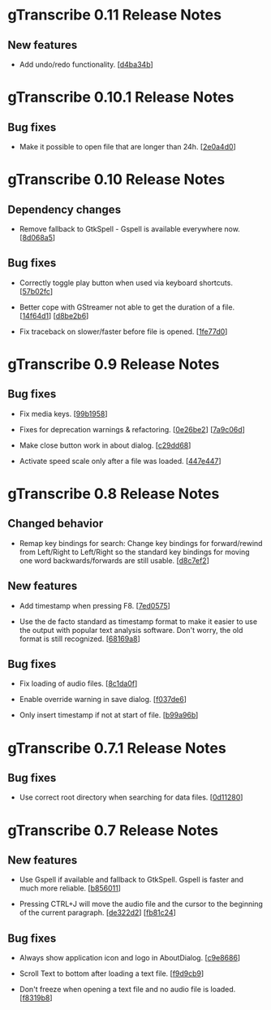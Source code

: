 gTranscribe 0.11 Release Notes
=============================

New features
------------

  * Add undo/redo functionality.
    [[d4ba34b](https://github.com/innir/gtranscribe/commit/d4ba34b3bd3a21812bcb4e0f0697c70fc424680a)]



gTranscribe 0.10.1 Release Notes
=============================

Bug fixes
---------

  * Make it possible to open file that are longer than 24h.
    [[2e0a4d0](https://github.com/innir/gtranscribe/commit/2e0a4d073ce3721b25badc5199a347091ea45669)]



gTranscribe 0.10 Release Notes
=============================

Dependency changes
---------

  * Remove fallback to GtkSpell - Gspell is available everywhere now.
    [[8d068a5](https://github.com/innir/gtranscribe/commit/8d068a5a7973e7f74afb9af010c750e37f1391b0)]


Bug fixes
---------

  * Correctly toggle play button when used via keyboard shortcuts.
    [[57b02fc](https://github.com/innir/gtranscribe/commit/57b02fc788961ecc7a21f460c71d351b51217abe)]

  * Better cope with GStreamer not able to get the duration of a file.
    [[14f64d1](https://github.com/innir/gtranscribe/commit/14f64d1b5fe1ea69cf6c472040ca6828a770ad84)]
    [[d8be2b6](https://github.com/innir/gtranscribe/commit/d8be2b68f8f04c93e9b847081afe98935a79ec35)]

  * Fix traceback on slower/faster before file is opened.
    [[1fe77d0](https://github.com/innir/gtranscribe/commit/1fe77d0290441c55af79236a83b1e8e2dca6f0ef)]



gTranscribe 0.9 Release Notes
=============================

Bug fixes
---------

  * Fix media keys.
    [[99b1958](https://github.com/innir/gtranscribe/commit/99b19580471619709081e318882fdc030e60b5fa)]

  * Fixes for deprecation warnings & refactoring.
    [[0e26be2](https://github.com/innir/gtranscribe/commit/0e26be2dc9053a9cbdea7c97e60b32de1ceca454)]
    [[7a9c06d](https://github.com/innir/gtranscribe/commit/7a9c06d05dae2765fe42a548fda4d48733b97328)]

  * Make close button work in about dialog.
    [[c29dd68](https://github.com/innir/gtranscribe/commit/c29dd68ed5fbecdeab2bb32bf29bad6fdf0521cf)]

  * Activate speed scale only after a file was loaded.
    [[447e447](https://github.com/innir/gtranscribe/commit/447e44710a7bb5654d9b4186e93ac6a2bce2f1d5)]



gTranscribe 0.8 Release Notes
=============================

Changed behavior
------------

  * Remap key bindings for search:
    Change key bindings for forward/rewind from <CTRL>Left/Right to
    <CRTL><SHIFT>Left/Right so the standard key bindings for moving one
    word backwards/forwards are still usable.
    [[d8c7ef2](https://github.com/innir/gtranscribe/commit/d8c7ef29f6cd200202f34df6597e2bcce3ec80d4)]


New features
------------

  * Add timestamp when pressing F8.
    [[7ed0575](https://github.com/innir/gtranscribe/commit/7ed05758c550c3f8c0d0fb6d73d26ce705c0f771)]

  * Use the de facto standard as timestamp format to make it easier to use the
    output with popular text analysis software. Don't worry, the old format is
    still recognized.
    [[68169a8](https://github.com/innir/gtranscribe/commit/68169a8d968f98f587a137c4c039ca89b09cf369)]


Bug fixes
---------

  * Fix loading of audio files.
    [[8c1da0f](https://github.com/innir/gtranscribe/commit/8c1da0f705edd1915aced4fa2359b76ca662a3ae)]

  * Enable override warning in save dialog.
    [[f037de6](https://github.com/innir/gtranscribe/commit/f037de662a4204f19e35744c0d1d62b4da7211a2)]

  * Only insert timestamp if not at start of file.
    [[b99a96b](https://github.com/innir/gtranscribe/commit/b99a96b3952ec99e284a1a285d0d99a96ced22b0)]



gTranscribe 0.7.1 Release Notes
=============================

Bug fixes
---------

  * Use correct root directory when searching for data files.
    [[0d11280](https://github.com/innir/gtranscribe/commit/0d1128074e4def421db6c3d1fd396c98a045fac0)]



gTranscribe 0.7 Release Notes
=============================

New features
------------

  * Use Gspell if available and fallback to GtkSpell. Gspell is faster and much
    more reliable.
    [[b856011](https://github.com/innir/gtranscribe/commit/b8560119670be36b93c074ddc4a843e7cdda33b1)]

  * Pressing CTRL+J will move the audio file and the cursor to the beginning of
    the current paragraph.
    [[de322d2](https://github.com/innir/gtranscribe/commit/de322d2a2eef0a13dd596468a21c9e13c551ff3f)]
    [[fb81c24](https://github.com/innir/gtranscribe/commit/fb81c24995285cbdb13b1eba9a44eee3da6395ca)]


Bug fixes
---------

  * Always show application icon and logo in AboutDialog.
    [[c9e8686](https://github.com/innir/gtranscribe/commit/c9e8686b3efeda3a04d0c411f1b2044568b5ca75)]

  * Scroll Text to bottom after loading a text file.
    [[f9d9cb9](https://github.com/innir/gtranscribe/commit/f9d9cb91e0eebcb16fe343b8cd38117548082084)]

  * Don't freeze when opening a text file and no audio file is loaded.
    [[f8319b8](https://github.com/innir/gtranscribe/commit/f8319b867738579e83e13bb9c23f4464df0f1c4f)]
